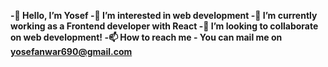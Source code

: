 **-👋 Hello, I’m Yosef
-👀 I’m interested in web development
-🌱 I’m currently working as a Frontend developer with React
-💞️ I’m looking to collaborate on web development!
-📫 How to reach me - You can mail me on yosefanwar690@gmail.com**
